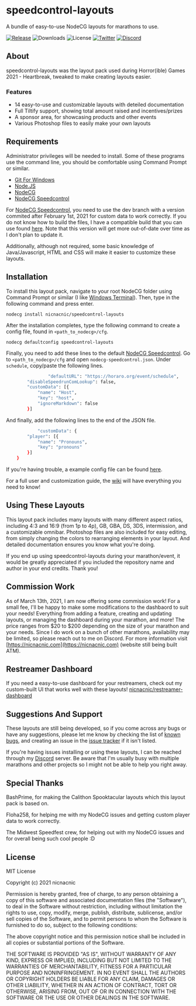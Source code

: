 # speedcontrol-layouts
A bundle of easy-to-use NodeCG layouts for marathons to use.

[![Release](https://img.shields.io/github/v/release/nicnacnic/speedcontrol-layouts?label=Release)](https://github.com/nicnacnic/restreamer-dashboard/releases)
![Downloads](https://img.shields.io/github/downloads/nicnacnic/speedcontrol-layouts/total?label=Downloads)
![License](https://img.shields.io/github/license/nicnacnic/speedcontrol-layouts?label=License)
[![Twitter](https://img.shields.io/twitter/follow/nicnacnic11?style=social)](https://twitter.com/nicnacnic11)
[![Discord](https://img.shields.io/badge/-Join%20the%20Discord!-brightgreen?label=&logo=discord&logoColor=ffffff&color=7389D8&labelColor=6A7EC2)](https://discord.gg/A34Qpfe)

## About
speedcontrol-layouts was the layout pack used during Horror(ible) Games 2021 - Heartbreak, tweaked to make creating layouts easier.

### Features
- 14 easy-to-use and customizable layouts with deteiled documentation
- Full Tiltify support, showing total amount raised and incentives/prizes
- A sponsor area, for showcasing products and other events
- Various Photoshop files to easily make your own layouts

## Requirements
Administrator privileges will be needed to install. Some of these programs use the command line, you should be comfortable using Command Prompt or similar.
- [Git For Windows](https://git-scm.com/downloads)
- [Node.JS](https://nodejs.org/en/)
- [NodeCG](https://github.com/nodecg/nodecg)
- [NodeCG Speedcontrol](https://github.com/speedcontrol/nodecg-speedcontrol)

For [NodeCG Speedcontrol](https://github.com/speedcontrol/nodecg-speedcontrol), you need to use the dev branch with a version commited after February 1st, 2021 for custom data to work correctly. If you do not know how to build the files, I have a compatible build that you can use found [here](https://github.com/nicnacnic/nodecg-speedcontrol). Note that this version will get more out-of-date over time as I don't plan to update it.

Additionally, although not required, some basic knowledge of Java/Javascript, HTML and CSS will make it easier to customize these layouts.

## Installation
To install this layout pack, navigate to your root NodeCG folder using Command Prompt or similar (I like [Windows Terminal](https://www.microsoft.com/en-us/p/windows-terminal/9n0dx20hk701?activetab=pivot:overviewtab)). Then, type in the following command and press enter.

```nodecg install nicnacnic/speedcontrol-layouts```

After the installation completes, type the following command to create a config file, found in ```<path_to_nodecg>/cfg```.

```nodecg defaultconfig speedcontrol-layouts```

Finally, you need to add these lines to the default [NodeCG Speedcontrol](https://github.com/speedcontrol/nodecg-speedcontrol). Go to ```<path_to_nodecg>/cfg``` and open ```nodecg-speedcontrol.json```. Under ```schedule```, copy/paste the following lines.
```bash
                "defaultURL": "https://horaro.org/event/schedule",
		"disableSpeedrunComLookup": false,
		"customData": [{
			"name": "Host",
			"key": "host",
			"ignoreMarkdown": false
		}]
```
And finally, add the following lines to the end of the JSON file.
```bash
            "customData": {
		"player": [{
			"name": "Pronouns",
			"key": "pronouns"
		}]
	}
```
If you're having trouble, a example config file can be found [here](https://github.com/nicnacnic/speedcontrol-layouts/wiki/NodeCG-Speedcontrol-Config-File-Example).

For a full user and customization guide, the [wiki](https://github.com/nicnacnic/speedcontrol-layouts/wiki) will have everything you need to know! 

## Using These Layouts
This layout pack includes many layouts with many different aspect ratios, including 4:3 and 16:9 (from 1p to 4p), GB, GBA, DS, 3DS, intermission, and a customizable omnibar. Photoshop files are also included for easy editing, from simply changing the colors to rearranging elements in your layout. And detailed documentation ensures you know what you're doing.

If you end up using speedcontrol-layouts during your marathon/event, it would be greatly appreciated if you included the repository name and author in your end credits. Thank you!

## Commission Work
As of March 13th, 2021, I am now offering some commission work! For a small fee, I'll be happy to make some modifications to the dashbaord to suit your needs! Everything from adding a feature, creating and updating layouts, or managing the dashboard during your marathon, and more! The price ranges from $20 to $200 depending on the size of your marathon and your needs. Since I do work on a bunch of other marathons, availability may be limited, so please reach out to me on Discord. For more information visit [https://nicnacnic.com](https://nicnacnic.com) (website still being built ATM).

## Restreamer Dashboard
If you need a easy-to-use dashboard for your restreamers, check out my custom-built UI that works well with these layouts! [nicnacnic/restreamer-dashboard](https://github.com/nicnacnic/restreamer-dashboard)

## Suggestions And Support
These layouts are still being developed, so if you come across any bugs or have any suggestions, please let me know by checking the list of [known bugs](https://github.com/nicnacnic/speedcontrol-layouts/wiki), and creating an issue in the [issue tracker](https://github.com/nicnacnic/speedcontrol-layouts/issues) if it isn't listed.

If you're having issues installing or using these layouts, I can be reached through my [Discord](https://discord.gg/A34Qpfe) server. Be aware that I'm usually busy with multiple marathons and other projects so I might not be able to help you right away.

## Special Thanks
BashPrime, for making the Calithon Spooktacular layouts which this layout pack is based on.

Floha258, for helping me with my NodeCG issues and getting custom player data to work correctly.

The Midwest Speedfest crew, for helping out with my NodeCG issues and for overall being such cool people :D

## License
MIT  License

Copyright (c) 2021 nicnacnic

Permission is hereby granted, free of charge, to any person obtaining a copy
of this software and associated documentation files (the "Software"), to deal
in the Software without restriction, including without limitation the rights
to use, copy, modify, merge, publish, distribute, sublicense, and/or sell
copies of the Software, and to permit persons to whom the Software is
furnished to do so, subject to the following conditions:

The above copyright notice and this permission notice shall be included in all
copies or substantial portions of the Software.

THE SOFTWARE IS PROVIDED "AS IS", WITHOUT WARRANTY OF ANY KIND, EXPRESS OR
IMPLIED, INCLUDING BUT NOT LIMITED TO THE WARRANTIES OF MERCHANTABILITY,
FITNESS FOR A PARTICULAR PURPOSE AND NONINFRINGEMENT. IN NO EVENT SHALL THE
AUTHORS OR COPYRIGHT HOLDERS BE LIABLE FOR ANY CLAIM, DAMAGES OR OTHER
LIABILITY, WHETHER IN AN ACTION OF CONTRACT, TORT OR OTHERWISE, ARISING FROM,
OUT OF OR IN CONNECTION WITH THE SOFTWARE OR THE USE OR OTHER DEALINGS IN THE
SOFTWARE.
